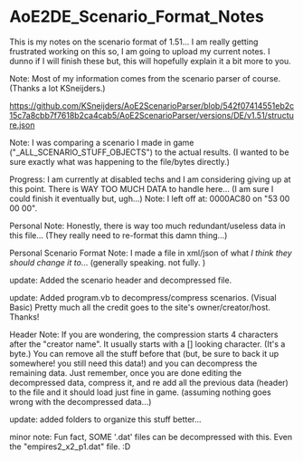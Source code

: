 # AoE2DE_Scenario_Format_Notes
This is my notes on the scenario format of 1.51... I am really getting frustrated working on this so, I am going to upload my current notes. I dunno if I will finish these but, this will hopefully explain it a bit more to you.

Note: Most of my information comes from the scenario parser of course. (Thanks a lot KSneijders.)

https://github.com/KSneijders/AoE2ScenarioParser/blob/542f07414551eb2c15c7a8cbb7f7618b2ca4cab5/AoE2ScenarioParser/versions/DE/v1.51/structure.json

Note: I was comparing a scenario I made in game ("_ALL_SCENARIO_STUFF_OBJECTS") to the actual results. (I wanted to be sure exactly what was happening to the file/bytes directly.)

Progress: I am currently at disabled techs and I am considering giving up at this point. There is WAY TOO MUCH DATA to handle here... (I am sure I could finish it eventually but, ugh...) Note: I left off at: 0000AC80 on "53 00 00 00".

Personal Note: Honestly, there is way too much redundant/useless data in this file... (They really need to re-format this damn thing...)

Personal Scenario Format Note: I made a file in xml/json of what *I think they should change it to*... (generally speaking. not fully. )

update: Added the scenario header and decompressed file.

update: Added program.vb to decompress/compress scenarios. (Visual Basic) Pretty much all the credit goes to the site's owner/creator/host. Thanks!

Header Note: If you are wondering, the compression starts 4 characters after the "creator name". It usually starts with a [] looking character. (It's a byte.) You can remove all the stuff before that (but, be sure to back it up somewhere! you still need this data!) and you can decompress the remaining data. Just remember, once you are done editing the decompressed data, compress it, and re add all the previous data (header) to the file and it should load just fine in game. (assuming nothing goes wrong with the decompressed data...)

update: added folders to organize this stuff better...

minor note: Fun fact, SOME '.dat' files can be decompressed with this. Even the "empires2_x2_p1.dat" file. :D
